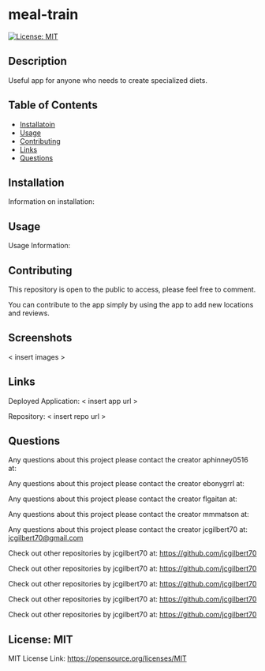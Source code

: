   # meal-train
  

  [![License: MIT](https://img.shields.io/badge/License-MIT-yellow.svg)](https://opensource.org/licenses/MIT)
  
 
  ## Description
  
  Useful app for anyone who needs to create specialized diets.
 
  ## Table of Contents
  - [Installatoin](#installation)
  - [Usage](#usage)
  - [Contributing](#contributing)
  - [Links](#links)
  - [Questions](#questions)
  

  ## Installation

  Information on installation: 

  ## Usage
  
  Usage Information: 
 
  ## Contributing
  
  This repository is open to the public to access, please feel free to comment.

  You can contribute to the app simply by using the app to add new locations and reviews.
  
  ## Screenshots

  < insert images >

  ## Links

  Deployed Application: 
  < insert app url >

  Repository: 
  < insert repo url >
 
  ## Questions

  Any questions about this project please contact the creator aphinney0516 at:

  Any questions about this project please contact the creator ebonygrrl at:
  
  Any questions about this project please contact the creator flgaitan at:

  Any questions about this project please contact the creator mmmatson at:

  Any questions about this project please contact the creator jcgilbert70 at:
  jcgilbert70@gmail.com


  Check out other repositories by jcgilbert70 at: https://github.com/jcgilbert70

  Check out other repositories by jcgilbert70 at: https://github.com/jcgilbert70

  Check out other repositories by jcgilbert70 at: https://github.com/jcgilbert70

  Check out other repositories by jcgilbert70 at: https://github.com/jcgilbert70

  Check out other repositories by jcgilbert70 at: https://github.com/jcgilbert70
  
  ## License: MIT
  
  MIT License Link: https://opensource.org/licenses/MIT

  
